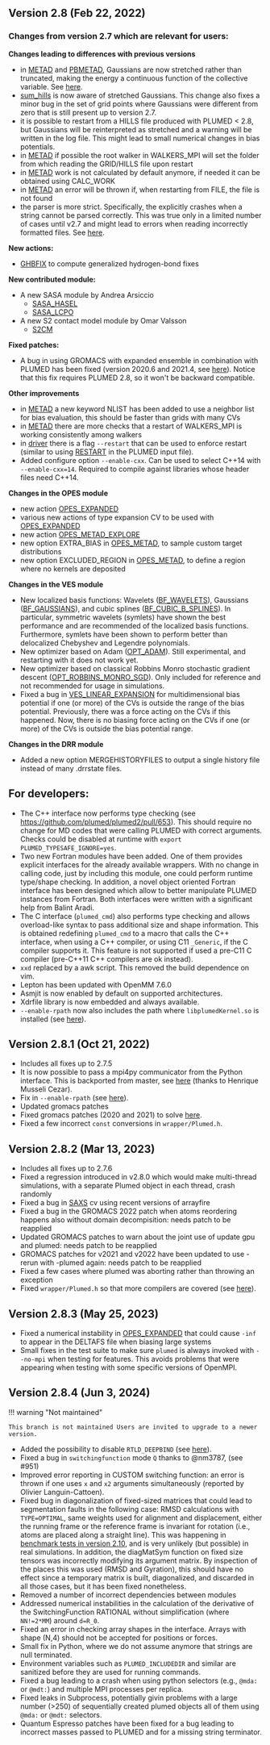 ## Version 2.8 (Feb 22, 2022)

### Changes from version 2.7 which are relevant for users:

__Changes leading to differences with previous versions__

  - in [METAD](METAD.md) and [PBMETAD](PBMETAD.md), Gaussians are now stretched rather than truncated, making the energy a continuous function
    of the collective variable. See [here](https://github.com/plumed/plumed2/issues/420).
  - [sum_hills](sum_hills.md) is now aware of stretched Gaussians. This change also fixes a minor bug in the set of grid points
    where Gaussians were different from zero that is still present up to version 2.7.
  - it is possible to restart from a HILLS file produced with PLUMED < 2.8, but Gaussians will be reinterpreted as stretched
    and a warning will be written in the log file. This might lead to small numerical changes in bias potentials.
  - in [METAD](METAD.md) if possible the root walker in WALKERS_MPI will set the folder from which reading the GRID/HILLS file upon restart
  - in [METAD](METAD.md) work is not calculated by default anymore, if needed it can be obtained using CALC_WORK
  - in [METAD](METAD.md) an error will be thrown if, when restarting from FILE, the file is not found
  - the parser is more strict. Specifically, the explicitly crashes when a string cannot be parsed correctly.
    This was true only in a limited number of cases until v2.7 and might lead to errors when reading incorrectly
    formatted files. See [here](https://github.com/plumed/plumed2/issues/717).

__New actions:__

  - [GHBFIX](GHBFIX.md) to compute generalized hydrogen-bond fixes

__New contributed module:__

  - A new SASA module by Andrea Arsiccio
     - [SASA_HASEL](SASA_HASEL.md)
     - [SASA_LCPO](SASA_LCPO.md)
  - A new S2 contact model module by Omar Valsson 
     - [S2CM](S2CM.md)

__Fixed patches:__

  - A bug in using GROMACS with expanded ensemble in combination with PLUMED has been fixed (version 2020.6 and 2021.4, see [here](https://github.com/plumed/plumed2/issues/793)).
    Notice that this fix requires PLUMED 2.8, so it won't be backward compatible.

__Other improvements__

  - in [METAD](METAD.md) a new keyword NLIST has been added to use a neighbor list for bias evaluation, this should be faster than grids with many CVs
  - in [METAD](METAD.md) there are more checks that a restart of WALKERS_MPI is working consistently among walkers
  - in [driver](driver.md) there is a flag `--restart` that can be used to enforce restart (similar to using [RESTART](RESTART.md) in the PLUMED input file).
  - Added configure option `--enable-cxx`. Can be used to select C++14 with `--enable-cxx=14`. Required to compile against libraries
    whose header files need C++14.

__Changes in the OPES module__

  - new action [OPES_EXPANDED](OPES_EXPANDED.md)
  - various new actions of type expansion CV to be used with [OPES_EXPANDED](OPES_EXPANDED.md)
  - new action [OPES_METAD_EXPLORE](OPES_METAD_EXPLORE.md)
  - new option EXTRA_BIAS in [OPES_METAD](OPES_METAD.md), to sample custom target distributions
  - new option EXCLUDED_REGION in [OPES_METAD](OPES_METAD.md), to define a region where no kernels are deposited

__Changes in the VES module__

  - New localized basis functions: Wavelets ([BF_WAVELETS](BF_WAVELETS.md)), Gaussians ([BF_GAUSSIANS](BF_GAUSSIANS.md)), and cubic splines ([BF_CUBIC_B_SPLINES](BF_CUBIC_B_SPLINES.md)). In particular, symmetric wavelets (symlets) have shown the best performance and are recommended of the localized basis functions. Furthermore, symlets have been shown to perform better than delocalized Chebyshev and Legendre polynomials.  
  - New optimizer based on Adam ([OPT_ADAM](OPT_ADAM.md)). Still experimental, and restarting with it does not work yet. 
  - New optimizer based on classical Robbins Monro stochastic gradient descent ([OPT_ROBBINS_MONRO_SGD](OPT_ROBBINS_MONRO_SGD.md)). Only included for reference and not recommended for usage in simulations. 
  - Fixed a bug in [VES_LINEAR_EXPANSION](VES_LINEAR_EXPANSION.md) for multidimensional bias potential if one (or more) of the CVs is outside the range of the bias potential. Previously, there was a force acting on the CVs if this happened. Now, there is no biasing force acting on the CVs if one (or more) of the CVs is outside the bias potential range. 

__Changes in the DRR module__

  - Added a new option MERGEHISTORYFILES to output a single history file instead of many .drrstate files.

## For developers:

  - The C++ interface now performs type checking (see https://github.com/plumed/plumed2/pull/653).
    This should require no change for MD codes that were calling PLUMED with correct arguments.
    Checks could be disabled at runtime with `export PLUMED_TYPESAFE_IGNORE=yes`.
  - Two new Fortran modules have been added. One of them provides explicit interfaces for the already available wrappers.
    With no change in calling code, just by including this module, one could perform runtime type/shape checking.
    In addition, a novel object oriented Fortran interface has been designed which allow to better manipulate
    PLUMED instances from Fortran.
    Both interfaces were written with a significant help from Balint Aradi.
  - The C interface (`plumed_cmd`) also performs type checking and allows overload-like syntax to pass
    additional size and shape information. This is obtained redefining `plumed_cmd` to a macro that calls the C++ interface,
    when using a C++ compiler, or using C11 `_Generic`, if the C compiler supports it.
    This feature is not supported if used a pre-C11 C compiler (pre-C++11 C++ compilers are ok instead).
  - `xxd` replaced by a awk script. This removed the build dependence on vim.
  - Lepton has been updated with OpenMM 7.6.0
  - Asmjit is now enabled by default on supported architectures.
  - Xdrfile library is now embedded and always available.
  - `--enable-rpath` now also includes the path where `libplumedKernel.so` is installed (see [here](https://github.com/plumed/plumed2/issues/767)).

## Version 2.8.1 (Oct 21, 2022)

- Includes all fixes up to 2.7.5
- It is now possible to pass a mpi4py communicator from the Python interface.
  This is backported from master, see [here](https://github.com/plumed/plumed2/issues/818) (thanks to Henrique Musseli Cezar).
- Fix in `--enable-rpath` (see [here](https://github.com/plumed/plumed2/issues/807)).
- Updated gromacs patches
- Fixed gromacs patches (2020 and 2021) to solve [here](https://github.com/plumed/plumed2/issues/829).
- Fixed a few incorrect `const` conversions in `wrapper/Plumed.h`.

## Version 2.8.2 (Mar 13, 2023)

- Includes all fixes up to 2.7.6
- Fixed a regression introduced in v2.8.0 which would make multi-thread simulations,
  with a separate Plumed object in each thread, crash randomly
- Fixed a bug in [SAXS](SAXS.md) cv using recent versions of arrayfire
- Fixed a bug in the GROMACS 2022 patch when atoms reordering happens also without domain decompisition: needs patch to be reapplied
- Updated GROMACS patches to warn about the joint use of update gpu and plumed: needs patch to be reapplied 
- GROMACS patches for v2021 and v2022 have been updated to use -rerun with -plumed again: needs patch to be reapplied
- Fixed a few cases where plumed was aborting rather than throwing an exception
- Fixed `wrapper/Plumed.h` so that more compilers are covered (see [here](https://github.com/plumed/plumed2/issues/897)).

## Version 2.8.3 (May 25, 2023)

- Fixed a numerical instability in [OPES_EXPANDED](OPES_EXPANDED.md) that could cause `-inf` to appear in the DELTAFS file when biasing large systems
- Small fixes in the test suite to make sure `plumed` is always invoked with `--no-mpi` when testing for features. This avoids
  problems that were appearing when testing with some specific versions of OpenMPI.

## Version 2.8.4 (Jun 3, 2024)

!!! warning "Not maintained"

    This branch is not maintained Users are invited to upgrade to a newer version.

- Added the possibility to disable `RTLD_DEEPBIND` (see [here](https://github.com/plumed/plumed2/issues/952)).
- Fixed a bug in `switchingfunction` mode `Q` thanks to @nm3787, (see #951)
- Improved error reporting in CUSTOM switching function: an error is thrown if one uses `x` and `x2` arguments simultaneously (reported by Olivier Languin-Cattoen).
- Fixed bug in diagonalization of fixed-sized matrices that could lead to segmentation faults in the following case: RMSD calculations with `TYPE=OPTIMAL`, same weights used for alignment and displacement, either the running frame or the reference frame is invariant for rotation (i.e., atoms are placed along a straight line). This was happening in [benchmark tests in version 2.10](https://github.com/plumed/plumed2/pull/1033#issuecomment-1976380245), and is very unlikely (but possible) in real simulations. In addition, the diagMatSym function on fixed size tensors was incorrectly modifying its argument matrix. By inspection of the places this was used (RMSD and Gyration), this should have no effect since a temporary matrix is built, diagonalized, and discarded in all those cases, but it has been fixed nonetheless.
- Removed a number of incorrect dependencies between modules
- Addressed numerical instabilities in the calculation of the derivative of the SwitchingFunction RATIONAL without simplification (where `NN!=2*MM`) around `d=R_0`.
- Fixed an error in checking array shapes in the interface. Arrays with shape (N,4) should not be accepted for positions or forces.
- Small fix in Python, where we do not assume anymore that strings are null terminated.
- Environment variables such as `PLUMED_INCLUDEDIR` and similar are sanitized before they are used for running commands.
- Fixed a bug leading to a crash when using python selectors (e.g., `@mda:` or `@mdt:`) and multiple MPI processes per replica.
- Fixed leaks in Subprocess, potentially givin problems with a large number (>250) of sequentially created plumed objects all of them using `@mda:` or `@mdt:` selectors.
- Quantum Espresso patches have been fixed for a bug leading to incorrect masses passed to PLUMED and for a missing string terminator.


